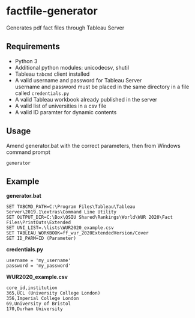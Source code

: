 # factfile-generator
Generates pdf fact files through Tableau Server

## Requirements
* Python 3
* Additional python modules: unicodecsv, shutil
* Tableau `tabcmd` client installed
* A valid username and password for Tableau Server\
username and password  must be placed in the same directory in a file called `credentials.py`
* A valid Tableau workbook already published in the server 
* A valid list of universities in a csv file
* A valid ID paramter for dynamic contents

## Usage
Amend generator.bat with the correct parameters, then from Windows command prompt
```
generator
```

## Example
**generator.bat**
```
SET TABCMD_PATH=C:\Program Files\Tableau\Tableau Server\2019.1\extras\Command Line Utility
SET OUTPUT_DIR=C:\Box\QSIU Shared\Rankings\World\WUR 2020\Fact Files\PrintOuts\Extended
SET UNI_LIST=.\lists\WUR2020_example.csv
SET TABLEAU_WORKBOOK=ff_wur_2020ExtendedVersion/Cover
SET ID_PARM=ID (Parameter)
```

**credentials.py**
```
username = 'my_username'
password = 'my_password'
```

**WUR2020_example.csv**
```
core_id,institution
365,UCL (University College London)
356,Imperial College London
69,University of Bristol
170,Durham University
```
